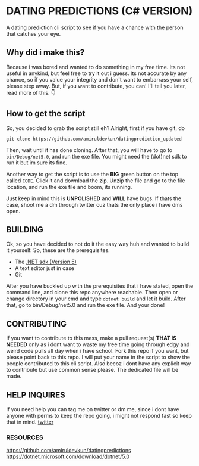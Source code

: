 # DATING PREDICTIONS (C# VERSION)
A dating prediction cli script to see if you have a chance with the person that catches your eye.

## Why did i make this?
Because i was bored and wanted to do something in my free time. Its not useful in anykind, but feel free to try it out i guess. Its not accurate by any chance, so if you value your integrity and don't want to embarrass your self, please step away. But, if you want to contribute, you can! I'll tell you later, read more of this. :point_down:

## How to get the script
So, you decided to grab the script still eh? Alright, first if you have git, do 
```
git clone https://github.com/amiruldevkun/datingprediction_updated
```

Then, wait until it has done cloning. After that, you will have to go to `bin/Debug/net5.0`, and run the exe file. You might need the (dot)net sdk to run it but im sure its fine. 

Another way to get the script is to use the **BIG** green button on the top called `CODE`. Click it and download the zip. Unzip the file and go to the file location, and run the exe file and boom, its running. 

Just keep in mind this is __UNPOLISHED__ and __WILL__ have bugs. If thats the case, shoot me a dm through twitter cuz thats the only place i have dms open.

## BUILDING
Ok, so you have decided to not do it the easy way huh and wanted to build it yourself. So, these are the prerequisites.

- The [.NET sdk (Version 5)](https://dotnet.microsoft.com/download/dotnet/5.0)
- A text editor just in case
- Git 

After you have buckled up with the prerequisites that i have stated, open the command line, and clone this repo anywhere reachable. Then open or change directory in your cmd and type `dotnet build` and let it build. After that, go to bin/Debug/net5.0 and run the exe file. And your done! 

## CONTRIBUTING
If you want to contribute to this mess, make a pull request(s) __THAT IS NEEDED__ only as i dont want to waste my free time going through edgy and weird code pulls all day when i have school. Fork this repo if you want, but please point back to this repo. I will put your name in the script to show the people contributed to this cli script. Also becoz i dont have any explicit way to contribute but use common sense please. The dedicated file will be made.

## HELP INQUIRES 
If you need help you can tag me on twitter or dm me, since i dont have anyone with perms to keep the repo going, i might not respond fast so keep that in mind.
[twitter](https://twitter.com/amirulplays)

### RESOURCES
https://github.com/amiruldevkun/datingpredictions
https://dotnet.microsoft.com/download/dotnet/5.0
